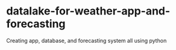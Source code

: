 # datalake-for-weather-app-and-forecasting
Creating app, database, and forecasting system all using python
